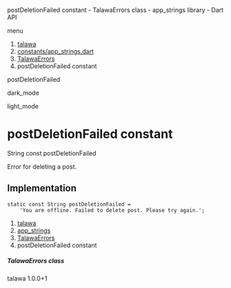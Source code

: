 




postDeletionFailed constant - TalawaErrors class - app\_strings library - Dart API







menu

1. [talawa](../../index.html)
2. [constants/app\_strings.dart](../../constants_app_strings/constants_app_strings-library.html)
3. [TalawaErrors](../../constants_app_strings/TalawaErrors-class.html)
4. postDeletionFailed constant

postDeletionFailed


dark\_mode

light\_mode




# postDeletionFailed constant


String
const postDeletionFailed

Error for deleting a post.


## Implementation

```
static const String postDeletionFailed =
    'You are offline. Failed to delete post. Please try again.';
```

 


1. [talawa](../../index.html)
2. [app\_strings](../../constants_app_strings/constants_app_strings-library.html)
3. [TalawaErrors](../../constants_app_strings/TalawaErrors-class.html)
4. postDeletionFailed constant

##### TalawaErrors class





talawa
1.0.0+1







